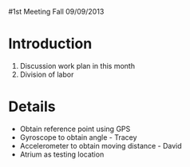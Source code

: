#1st Meeting Fall 09/09/2013

# Introduction #
  1. Discussion work plan in this month
  1. Division of labor

# Details #
  * Obtain reference point using GPS
  * Gyroscope to obtain angle - Tracey
  * Accelerometer to obtain moving distance - David
  * Atrium as testing location

